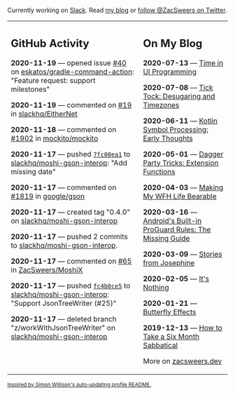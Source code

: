 Currently working on [Slack](https://slack.com/). Read [my blog](https://zacsweers.dev/) or [follow @ZacSweers on Twitter](https://twitter.com/ZacSweers).

<table><tr><td valign="top" width="60%">

## GitHub Activity
<!-- githubActivity starts -->
**2020-11-19** — opened issue [#40](https://api.github.com/repos/eskatos/gradle-command-action/issues/40) on [eskatos/gradle-command-action](https://api.github.com/repos/eskatos/gradle-command-action): "Feature request: support milestones"

**2020-11-19** — commented on [#19](https://github.com/slackhq/EitherNet/issues/19#issuecomment-730571286) in [slackhq/EitherNet](https://api.github.com/repos/slackhq/EitherNet)

**2020-11-18** — commented on [#1902](https://github.com/mockito/mockito/issues/1902#issuecomment-729522056) in [mockito/mockito](https://api.github.com/repos/mockito/mockito)

**2020-11-17** — pushed [`7fc00ea1`](https://github.com/slackhq/moshi-gson-interop/commit/7fc00ea1115e1ac9fa557f2c010a157c1bb0ee49) to [slackhq/moshi-gson-interop](https://api.github.com/repos/slackhq/moshi-gson-interop): "Add missing date"

**2020-11-17** — commented on [#1819](https://github.com/google/gson/pull/1819#issuecomment-729349716) in [google/gson](https://api.github.com/repos/google/gson)

**2020-11-17** — created tag "0.4.0" on [slackhq/moshi-gson-interop](https://api.github.com/repos/slackhq/moshi-gson-interop)

**2020-11-17** — pushed 2 commits to [slackhq/moshi-gson-interop](https://api.github.com/repos/slackhq/moshi-gson-interop).

**2020-11-17** — commented on [#65](https://github.com/ZacSweers/MoshiX/issues/65#issuecomment-729343987) in [ZacSweers/MoshiX](https://api.github.com/repos/ZacSweers/MoshiX)

**2020-11-17** — pushed [`fc4b0ce5`](https://github.com/slackhq/moshi-gson-interop/commit/fc4b0ce5b5067c549397e970ea7aeba5d0b4791c) to [slackhq/moshi-gson-interop](https://api.github.com/repos/slackhq/moshi-gson-interop): "Support JsonTreeWriter (#25)"

**2020-11-17** — deleted branch "z/workWithJsonTreeWriter" on [slackhq/moshi-gson-interop](https://api.github.com/repos/slackhq/moshi-gson-interop)
<!-- githubActivity ends -->
</td><td valign="top" width="40%">

## On My Blog
<!-- blog starts -->
**2020-07-13** — [Time in UI Programming](https://www.zacsweers.dev/time-in-ui/)

**2020-07-08** — [Tick Tock: Desugaring and Timezones](https://www.zacsweers.dev/ticktock-desugaring-timezones/)

**2020-06-11** — [Kotlin Symbol Processing: Early Thoughts](https://www.zacsweers.dev/kotlin-symbol-processor-early-thoughts/)

**2020-05-01** — [Dagger Party Tricks: Extension Functions](https://www.zacsweers.dev/dagger-party-tricks-extension-functions/)

**2020-04-03** — [Making My WFH Life Bearable](https://www.zacsweers.dev/making-wfh-life-bearable/)

**2020-03-16** — [Android's Built-in ProGuard Rules: The Missing Guide](https://www.zacsweers.dev/android-proguard-rules/)

**2020-03-09** — [Stories from Josephine](https://www.zacsweers.dev/stories-from-josephine/)

**2020-02-05** — [It's Nothing](https://www.zacsweers.dev/its-nothing/)

**2020-01-21** — [Butterfly Effects](https://www.zacsweers.dev/butterfly-effects/)

**2019-12-13** — [How to Take a Six Month Sabbatical](https://www.zacsweers.dev/how-to-take-a-six-month-sabbatical/)
<!-- blog ends -->
More on [zacsweers.dev](https://zacsweers.dev/)
</td></tr></table>

<sub><a href="https://simonwillison.net/2020/Jul/10/self-updating-profile-readme/">Inspired by Simon Willison's auto-updating profile README.</a></sub>
